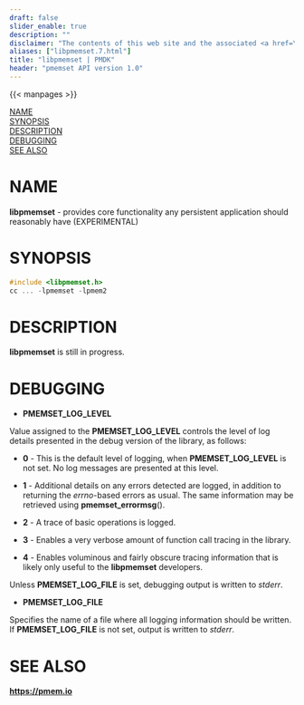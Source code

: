 ```yaml
---
draft: false
slider_enable: true
description: ""
disclaimer: "The contents of this web site and the associated <a href=\"https://github.com/pmem\">GitHub repositories</a> are BSD-licensed open source."
aliases: ["libpmemset.7.html"]
title: "libpmemset | PMDK"
header: "pmemset API version 1.0"
---
```


[comment]: <> (SPDX-License-Identifier: BSD-3-Clause)
[comment]: <> (Copyright 2020, Intel Corporation)

[comment]: <> (libpmemset.7 -- man page for libpmemset)

{{< manpages >}}

[NAME](#name)<br />
[SYNOPSIS](#synopsis)<br />
[DESCRIPTION](#description)<br />
[DEBUGGING](#debugging)<br />
[SEE ALSO](#see-also)

# NAME #

**libpmemset** - provides core functionality any persistent application should reasonably have (EXPERIMENTAL)

# SYNOPSIS #

```c
#include <libpmemset.h>
cc ... -lpmemset -lpmem2
```

# DESCRIPTION #

**libpmemset** is still in progress.

# DEBUGGING #

+ **PMEMSET_LOG_LEVEL**

Value assigned to the **PMEMSET_LOG_LEVEL** controls the level of log details presented
in the debug version of the library, as follows:

+ **0** - This is the default level of logging, when **PMEMSET_LOG_LEVEL** is not set.
No log messages are presented at this level.

+ **1** - Additional details on any errors detected are logged, in addition
to returning the *errno*-based errors as usual. The same information
may be retrieved using **pmemset_errormsg**().

+ **2** - A trace of basic operations is logged.

+ **3** - Enables a very verbose amount of function call tracing in the
library.

+ **4** - Enables voluminous and fairly obscure tracing
information that is likely only useful to the **libpmemset** developers.

Unless **PMEMSET_LOG_FILE** is set, debugging output is written to *stderr*.

+ **PMEMSET_LOG_FILE**

Specifies the name of a file where all logging information should be written.
If **PMEMSET_LOG_FILE** is not set, output is written to *stderr*.

# SEE ALSO #

**<https://pmem.io>**
